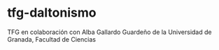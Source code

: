 # tfg-daltonismo
TFG en colaboración con Alba Gallardo Guardeño de la Universidad de Granada, Facultad de Ciencias
